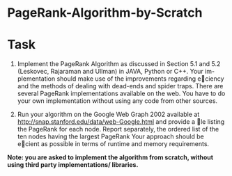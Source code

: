 # PageRank-Algorithm-by-Scratch

# Task

1. Implement the PageRank Algorithm as discussed in Section 5.1 and 5.2 (Leskovec, Rajaraman and Ullman) in JAVA, Python or C++. Your im- plementation should make use of the improvements regarding eciency and the methods of dealing with dead-ends and spider traps. There are several PageRank implementations available on the web. You have to do your own implementation without using any code from other sources.

2. Run your algorithm on the Google Web Graph 2002 available at http://snap.stanford.edu/data/web-Google.html and provide a le listing the PageRank for each node. Report separately, the ordered list of the ten nodes having the largest PageRank Your approach should be ecient as possible in terms of runtime and memory requirements.

<B>Note: you are asked to implement the algorithm from scratch, without using third party implementations/ libraries.</B>
